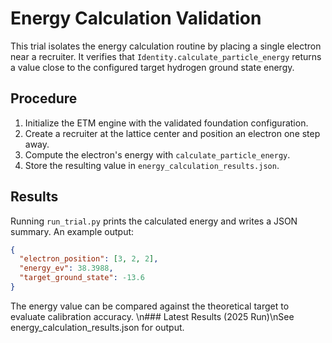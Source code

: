 # Energy Calculation Validation

This trial isolates the energy calculation routine by placing a single electron near a recruiter.
It verifies that `Identity.calculate_particle_energy` returns a value close to the configured
target hydrogen ground state energy.

## Procedure

1. Initialize the ETM engine with the validated foundation configuration.
2. Create a recruiter at the lattice center and position an electron one step away.
3. Compute the electron's energy with `calculate_particle_energy`.
4. Store the resulting value in `energy_calculation_results.json`.

## Results

Running `run_trial.py` prints the calculated energy and writes a JSON summary.  An example output:

```json
{
  "electron_position": [3, 2, 2],
  "energy_ev": 38.3988,
  "target_ground_state": -13.6
}
```

The energy value can be compared against the theoretical target to evaluate calibration accuracy.
\n### Latest Results (2025 Run)\nSee energy_calculation_results.json for output.
